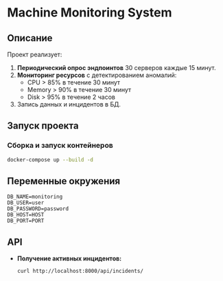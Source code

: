 # Machine Monitoring System

##  Описание
Проект реализует:
1. **Периодический опрос эндпоинтов** 30 серверов каждые 15 минут.
2. **Мониторинг ресурсов** с детектированием аномалий:
   - CPU > 85% в течение 30 минут
   - Memory > 90% в течение 30 минут
   - Disk > 95% в течение 2 часов
3. Запись данных и инцидентов в БД.

## Запуск проекта
### Сборка и запуск контейнеров
```bash
docker-compose up --build -d
```

## Переменные окружения
```env
DB_NAME=monitoring
DB_USER=user
DB_PASSWORD=password
DB_HOST=HOST
DB_PORT=PORT
```

## API
- **Получение активных инцидентов:**
  ```bash
  curl http://localhost:8000/api/incidents/
  ```